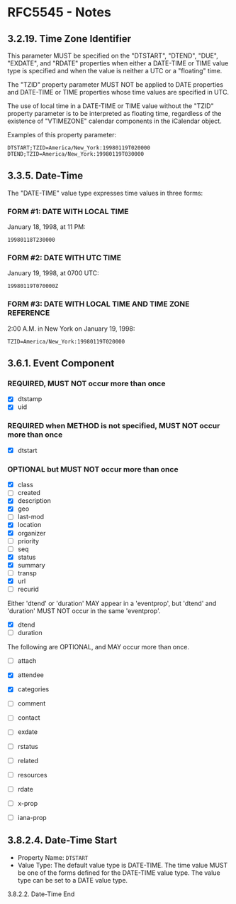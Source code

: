 # RFC5545 - Notes

## 3.2.19.  Time Zone Identifier

This parameter MUST be specified on the "DTSTART", "DTEND", "DUE", "EXDATE", and "RDATE" properties when either a DATE-TIME or TIME value type is specified and when the value is neither a UTC or a "floating" time.

The "TZID" property parameter MUST NOT be applied to DATE properties and DATE-TIME or TIME properties whose time values are specified in UTC.

The use of local time in a DATE-TIME or TIME value without the "TZID" property parameter is to be interpreted as floating time, regardless of the existence of "VTIMEZONE" calendar components in the iCalendar object.

Examples of this property parameter:
```
DTSTART;TZID=America/New_York:19980119T020000
DTEND;TZID=America/New_York:19980119T030000
```

## 3.3.5.  Date-Time

The "DATE-TIME" value type expresses time values in three forms:

### FORM #1: DATE WITH LOCAL TIME
January 18, 1998, at 11 PM:
```
19980118T230000
```

### FORM #2: DATE WITH UTC TIME
January 19, 1998, at 0700 UTC:
```
19980119T070000Z
```

### FORM #3: DATE WITH LOCAL TIME AND TIME ZONE REFERENCE
2:00 A.M. in New York on January 19, 1998:
```
TZID=America/New_York:19980119T020000
```

## 3.6.1.  Event Component

### REQUIRED, MUST NOT occur more than once
- [x] dtstamp
- [x] uid

### REQUIRED when METHOD is not specified, MUST NOT occur more than once
- [x] dtstart

### OPTIONAL but MUST NOT occur more than once
- [x] class
- [ ] created
- [x] description
- [x] geo
- [ ] last-mod
- [x] location
- [x] organizer
- [ ] priority
- [ ] seq
- [x] status
- [x] summary
- [ ] transp
- [x] url
- [ ] recurid

Either 'dtend' or 'duration' MAY appear in a 'eventprop', but 'dtend' and 'duration' MUST NOT occur in the same 'eventprop'.

- [x] dtend
- [ ] duration

The following are OPTIONAL, and MAY occur more than once.
- [ ] attach
- [x] attendee
- [x] categories
- [ ] comment
- [ ] contact
- [ ] exdate
- [ ] rstatus
- [ ] related
- [ ] resources
- [ ] rdate
- [ ] x-prop
- [ ] iana-prop


## 3.8.2.4.  Date-Time Start
- Property Name:  `DTSTART`
- Value Type:  The default value type is DATE-TIME.  The time value MUST be one of the forms defined for the DATE-TIME value type. The value type can be set to a DATE value type.

3.8.2.2.  Date-Time End
